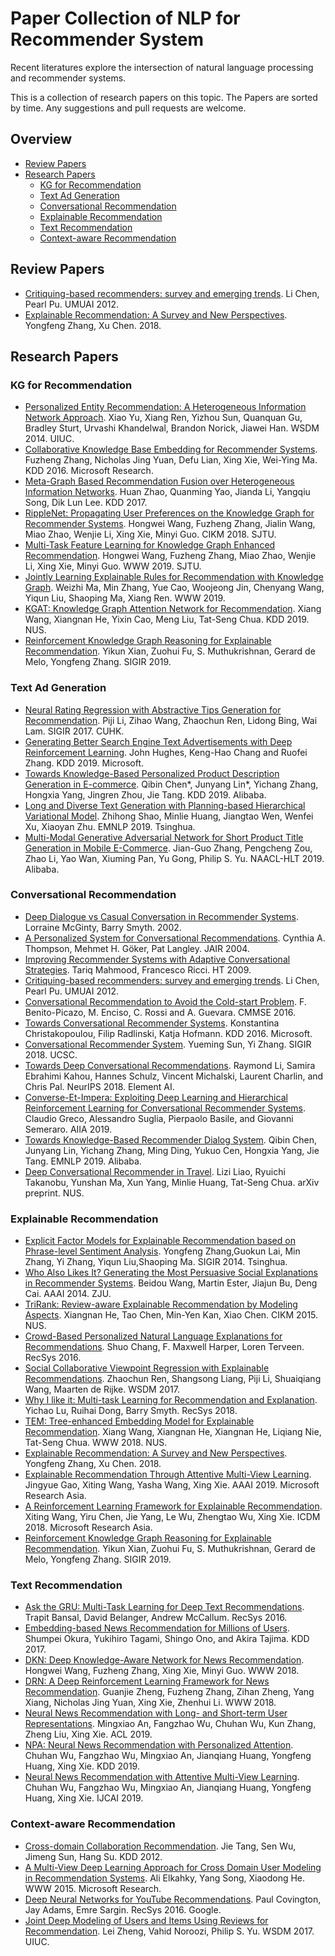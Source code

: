 # Paper Collection of NLP for Recommender System

Recent literatures explore the intersection of natural language processing and recommender systems.

This is a collection of research papers on this topic. The Papers are sorted by time. Any suggestions and pull requests are welcome.

## Overview

* [Review Papers](https://github.com/THUDM/NLP4Rec-Papers#review-papers)
* [Research Papers](https://github.com/THUDM/NLP4Rec-Papers#research-papers)
  * [KG for Recommendation](https://github.com/THUDM/NLP4Rec-Papers#kg-for-recommendation)
  * [Text Ad Generation](https://github.com/THUDM/NLP4Rec-Papers#text-ad-generation)
  * [Conversational Recommendation](https://github.com/THUDM/NLP4Rec-Papers#conversational-recommendation)
  * [Explainable Recommendation](https://github.com/THUDM/NLP4Rec-Papers#explainable-recommendation)
  * [Text Recommendation](https://github.com/THUDM/NLP4Rec-Papers#text-recommendation)
  * [Context-aware Recommendation](https://github.com/THUDM/NLP4Rec-Papers#context-aware-recommendation)

## Review Papers

* [Critiquing-based recommenders: survey and emerging trends](https://link.springer.com/content/pdf/10.1007/s11257-011-9108-6.pdf). Li Chen, Pearl Pu. UMUAI 2012.
* [Explainable Recommendation: A Survey and New Perspectives](https://arxiv.org/pdf/1804.11192). Yongfeng Zhang, Xu Chen. 2018.

## Research Papers

### KG for Recommendation

* [Personalized Entity Recommendation: A Heterogeneous Information Network Approach](https://www.cse.cuhk.edu.hk/irwin.king/_media/presentations/wsdm14_xyu.pdf). Xiao Yu, Xiang Ren, Yizhou Sun, Quanquan Gu, Bradley Sturt, Urvashi Khandelwal, Brandon Norick, Jiawei Han. WSDM 2014. UIUC.
* [Collaborative Knowledge Base Embedding for Recommender Systems](https://www.kdd.org/kdd2016/papers/files/adf0066-zhangA.pdf). Fuzheng Zhang, Nicholas Jing Yuan, Defu Lian, Xing Xie, Wei-Ying Ma. KDD 2016. Microsoft Research.
* [Meta-Graph Based Recommendation Fusion over Heterogeneous Information Networks](https://www.researchgate.net/profile/Quanming_Yao/publication/317523407_Meta-Graph_Based_Recommendation_Fusion_over_Heterogeneous_Information_Networks/links/59eb9c264585151983cb73ff/Meta-Graph-Based-Recommendation-Fusion-over-Heterogeneous-Information-Networks.pdf). Huan Zhao, Quanming Yao, Jianda Li, Yangqiu Song, Dik Lun Lee. KDD 2017.
* [RippleNet: Propagating User Preferences on the Knowledge Graph for Recommender Systems](https://arxiv.org/pdf/1803.03467). Hongwei Wang, Fuzheng Zhang, Jialin Wang, Miao Zhao, Wenjie Li, Xing Xie, Minyi Guo. CIKM 2018. SJTU.
* [Multi-Task Feature Learning for Knowledge Graph Enhanced Recommendation](https://arxiv.org/pdf/1901.08907). Hongwei Wang, Fuzheng Zhang, Miao Zhao, Wenjie Li, Xing Xie, Minyi Guo. WWW 2019. SJTU.
* [Jointly Learning Explainable Rules for Recommendation with Knowledge Graph](https://arxiv.org/pdf/1903.03714). Weizhi Ma, Min Zhang, Yue Cao, Woojeong Jin, Chenyang Wang, Yiqun Liu, Shaoping Ma, Xiang Ren. WWW 2019.
* [KGAT: Knowledge Graph Attention Network for Recommendation](https://arxiv.org/pdf/1905.07854). Xiang Wang, Xiangnan He, Yixin Cao, Meng Liu, Tat-Seng Chua. KDD 2019. NUS.
* [Reinforcement Knowledge Graph Reasoning for Explainable Recommendation](https://arxiv.org/pdf/1906.05237). Yikun Xian, Zuohui Fu, S. Muthukrishnan, Gerard de Melo, Yongfeng Zhang. SIGIR 2019.

### Text Ad Generation

* [Neural Rating Regression with Abstractive Tips Generation for Recommendation](https://arxiv.org/pdf/1708.00154). Piji Li, Zihao Wang, Zhaochun Ren, Lidong Bing, Wai Lam. SIGIR 2017. CUHK.
* [Generating Better Search Engine Text Advertisements with Deep Reinforcement Learning](https://www.kdd.org/kdd2019/accepted-papers/view/generating-better-search-engine-text-advertisements-with-deep-reinforcement). John Hughes, Keng-Hao Chang and Ruofei Zhang. KDD 2019. Microsoft.
* [Towards Knowledge-Based Personalized Product Description Generation in E-commerce](https://arxiv.org/abs/1903.12457). Qibin Chen\*, Junyang Lin\*, Yichang Zhang, Hongxia Yang, Jingren Zhou, Jie Tang. KDD 2019. Alibaba.
* [Long and Diverse Text Generation with Planning-based Hierarchical Variational Model](https://arxiv.org/abs/1908.06605). Zhihong Shao, Minlie Huang, Jiangtao Wen, Wenfei Xu, Xiaoyan Zhu. EMNLP 2019. Tsinghua.
* [Multi-Modal Generative Adversarial Network for Short Product Title Generation in Mobile E-Commerce](https://arxiv.org/abs/1904.01735). Jian-Guo Zhang, Pengcheng Zou, Zhao Li, Yao Wan, Xiuming Pan, Yu Gong, Philip S. Yu. NAACL-HLT 2019. Alibaba.

### Conversational Recommendation

* [Deep Dialogue vs Casual Conversation in Recommender Systems](https://pdfs.semanticscholar.org/6510/e2b27354d281df176860715beb82b7798fab.pdf?_ga=2.158968378.1807733050.1571751313-1792050006.1563377190). Lorraine McGinty, Barry Smyth. 2002.
* [A Personalized System for Conversational Recommendations](https://www.jair.org/index.php/jair/article/download/10374/24832). Cynthia A. Thompson, Mehmet H. Göker, Pat Langley. JAIR 2004.
* [Improving Recommender Systems with Adaptive Conversational Strategies](https://www.researchgate.net/profile/Francesco_Ricci5/publication/221267362_Improving_recommender_systems_with_adaptive_conversational_strategies/links/0deec5232cff38507f000000/Improving-recommender-systems-with-adaptive-conversational-strategies.pdf). Tariq Mahmood, Francesco Ricci. HT 2009.
* [Critiquing-based recommenders: survey and emerging trends](https://link.springer.com/content/pdf/10.1007/s11257-011-9108-6.pdf). Li Chen, Pearl Pu. UMUAI 2012.
* [Conversational Recommendation to Avoid the Cold-start Problem](https://www.researchgate.net/profile/Fernando_Benito-Picazo/publication/304895711_Conversational_recommendation_to_avoid_the_cold-start_problem/links/577ccb5508aec3b74337b2d9/Conversational-recommendation-to-avoid-the-cold-start-problem.pdf). F. Benito-Picazo, M. Enciso, C. Rossi and A. Guevara. CMMSE 2016.
* [Towards Conversational Recommender Systems](https://www.microsoft.com/en-us/research/wp-content/uploads/2016/06/rfp0063-christakopoulou.pdf). Konstantina Christakopoulou, Filip Radlinski, Katja Hofmann. KDD 2016. Microsoft.
* [Conversational Recommender System](https://arxiv.org/pdf/1806.03277). Yueming Sun, Yi Zhang. SIGIR 2018. UCSC.
* [Towards Deep Conversational Recommendations](https://arxiv.org/pdf/1812.07617). Raymond Li, Samira Ebrahimi Kahou, Hannes Schulz, Vincent Michalski, Laurent Charlin, and Chris Pal. NeurIPS 2018. Element AI.
* [Converse-Et-Impera: Exploiting Deep Learning and Hierarchical Reinforcement Learning for Conversational Recommender Systems](https://www.researchgate.net/profile/Alessandro_Suglia/publication/320875588_Converse-Et-Impera_Exploiting_Deep_Learning_and_Hierarchical_Reinforcement_Learning_for_Conversational_Recommender_Systems/links/5bf6ad1592851c6b27d27324/Converse-Et-Impera-Exploiting-Deep-Learning-and-Hierarchical-Reinforcement-Learning-for-Conversational-Recommender-Systems.pdf). Claudio Greco, Alessandro Suglia, Pierpaolo Basile, and Giovanni Semeraro. AIIA 2019.
* [Towards Knowledge-Based Recommender Dialog System](https://arxiv.org/abs/1908.05391). Qibin Chen, Junyang Lin, Yichang Zhang, Ming Ding, Yukuo Cen, Hongxia Yang, Jie Tang. EMNLP 2019. Alibaba.
* [Deep Conversational Recommender in Travel](https://arxiv.org/pdf/1907.00710). Lizi Liao, Ryuichi Takanobu, Yunshan Ma, Xun Yang, Minlie Huang, Tat-Seng Chua. arXiv preprint. NUS.

### Explainable Recommendation

* [Explicit Factor Models for Explainable Recommendation based on Phrase-level Sentiment Analysis](https://www.cs.cmu.edu/~glai1/papers/yongfeng-guokun-sigir14.pdf). Yongfeng Zhang,Guokun Lai, Min Zhang, Yi Zhang, Yiqun Liu,Shaoping Ma. SIGIR 2014. Tsinghua.
* [Who Also Likes It? Generating the Most Persuasive Social Explanations in Recommender Systems](https://www.aaai.org/ocs/index.php/AAAI/AAAI14/paper/viewPDFInterstitial/8155/8417). Beidou Wang, Martin Ester, Jiajun Bu, Deng Cai. AAAI 2014. ZJU.
* [TriRank: Review-aware Explainable Recommendation by Modeling Aspects](http://www.cs.jhu.edu/~taochen/data/pubs/cikm15.pdf). Xiangnan He, Tao Chen, Min-Yen Kan, Xiao Chen. CIKM 2015. NUS.
* [Crowd-Based Personalized Natural Language Explanations for Recommendations](https://dl.acm.org/citation.cfm?id=2959153). Shuo Chang, F. Maxwell Harper, Loren Terveen. RecSys 2016.
* [Social Collaborative Viewpoint Regression with Explainable Recommendations](https://cseweb.ucsd.edu/classes/fa17/cse291-b/reading/ren-social-2017.pdf). Zhaochun Ren, Shangsong Liang, Piji Li, Shuaiqiang Wang, Maarten de Rijke. WSDM 2017.
* [Why I like it: Multi-task Learning for Recommendation and Explanation](https://www.researchgate.net/profile/Ruihai_Dong/publication/327947836_Why_I_like_it_multi-task_learning_for_recommendation_and_explanation/links/5bbdf9af45851572315be8f5/Why-I-like-it-multi-task-learning-for-recommendation-and-explanation.pdf). Yichao Lu, Ruihai Dong, Barry Smyth. RecSys 2018.
* [TEM: Tree-enhanced Embedding Model for Explainable Recommendation](https://www.comp.nus.edu.sg/~xiangnan/papers/www18-tem.pdf). Xiang Wang, Xiangnan He, Xiangnan He, Liqiang Nie, Tat-Seng Chua. WWW 2018. NUS.
* [Explainable Recommendation: A Survey and New Perspectives](https://arxiv.org/pdf/1804.11192). Yongfeng Zhang, Xu Chen. 2018.
* [Explainable Recommendation Through Attentive Multi-View Learning](https://pdfs.semanticscholar.org/5b05/bb1c13f1395d109406c992d9387df8802550.pdf). Jingyue Gao, Xiting Wang, Yasha Wang, Xing Xie. AAAI 2019. Microsoft Research Asia.
* [A Reinforcement Learning Framework for Explainable Recommendation](https://ieeexplore.ieee.org/abstract/document/8594883/). Xiting Wang, Yiru Chen, Jie Yang, Le Wu, Zhengtao Wu, Xing Xie. ICDM 2018. Microsoft Research Asia.
* [Reinforcement Knowledge Graph Reasoning for Explainable Recommendation](https://arxiv.org/pdf/1906.05237). Yikun Xian, Zuohui Fu, S. Muthukrishnan, Gerard de Melo, Yongfeng Zhang. SIGIR 2019.

### Text Recommendation

* [Ask the GRU: Multi-Task Learning for Deep Text Recommendations](https://dl.acm.org/ft_gateway.cfm?id=2959180&type=pdf). Trapit Bansal, David Belanger, Andrew McCallum. RecSys 2016.
* [Embedding-based News Recommendation for Millions of Users](https://dl.acm.org/citation.cfm?id=3098108). Shumpei Okura, Yukihiro Tagami, Shingo Ono, and Akira Tajima. KDD 2017.
* [DKN: Deep Knowledge-Aware Network for News Recommendation](https://arxiv.org/abs/1801.08284). Hongwei Wang, Fuzheng Zhang, Xing Xie, Minyi Guo. WWW 2018.
* [DRN: A Deep Reinforcement Learning Framework for News Recommendation](http://www.personal.psu.edu/~gjz5038/paper/www2018_reinforceRec/www2018_reinforceRec.pdf). Guanjie Zheng, Fuzheng Zhang, Zihan Zheng, Yang Xiang, Nicholas Jing Yuan, Xing Xie, Zhenhui Li. WWW 2018.
* [Neural News Recommendation with Long- and Short-term User Representations](https://www.aclweb.org/anthology/P19-1033/). Mingxiao An, Fangzhao Wu, Chuhan Wu, Kun Zhang, Zheng Liu, Xing Xie. ACL 2019.
* [NPA: Neural News Recommendation with Personalized Attention](https://arxiv.org/abs/1907.05559). Chuhan Wu, Fangzhao Wu, Mingxiao An, Jianqiang Huang, Yongfeng Huang, Xing Xie.  KDD 2019.
* [Neural News Recommendation with Attentive Multi-View Learning](https://arxiv.org/abs/1907.05576). Chuhan Wu, Fangzhao Wu, Mingxiao An, Jianqiang Huang, Yongfeng Huang, Xing Xie. IJCAI 2019.

### Context-aware Recommendation

* [Cross-domain Collaboration Recommendation](https://dl.acm.org/citation.cfm?id=3220050). Jie Tang, Sen Wu, Jimeng Sun, Hang Su. KDD 2012.
* [A Multi-View Deep Learning Approach for Cross Domain User Modeling in Recommendation Systems](http://sonyis.me/paperpdf/frp1159-songA-www-2015.pdf). Ali Elkahky, Yang Song, Xiaodong He. WWW 2015. Microsoft Research.
* [Deep Neural Networks for YouTube Recommendations](https://dl.acm.org/ft_gateway.cfm?id=2959190&type=pdf). Paul Covington, Jay Adams, Emre Sargin. RecSys 2016. Google.
* [Joint Deep Modeling of Users and Items Using Reviews for Recommendation](https://dl.acm.org/ft_gateway.cfm?id=3018665&type=pdf). Lei Zheng, Vahid Noroozi, Philip S. Yu. WSDM 2017. UIUC.
